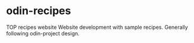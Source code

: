 # odin-recipes
TOP recipes website
Website development with sample recipes. Generally following odin-project design.